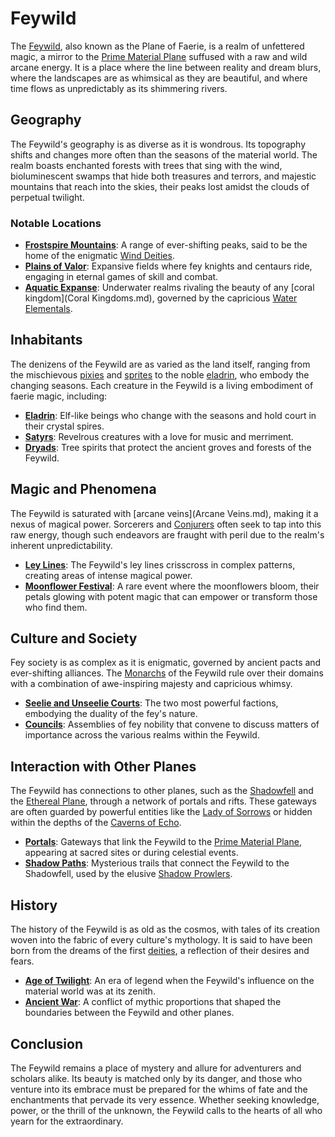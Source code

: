 # Feywild

The [Feywild](Feywild.md), also known as the Plane of Faerie, is a realm of unfettered magic, a mirror to the [Prime Material Plane](Prime%20Material%20Plane.md) suffused with a raw and wild arcane energy. It is a place where the line between reality and dream blurs, where the landscapes are as whimsical as they are beautiful, and where time flows as unpredictably as its shimmering rivers.

## Geography

The Feywild's geography is as diverse as it is wondrous. Its topography shifts and changes more often than the seasons of the material world. The realm boasts enchanted forests with trees that sing with the wind, bioluminescent swamps that hide both treasures and terrors, and majestic mountains that reach into the skies, their peaks lost amidst the clouds of perpetual twilight.

### Notable Locations

- **[Frostspire Mountains](Frostspire%20Mountains.md)**: A range of ever-shifting peaks, said to be the home of the enigmatic [Wind Deities](Wind%20Deities.md).
- **[Plains of Valor](Plains%20of%20Valor.md)**: Expansive fields where fey knights and centaurs ride, engaging in eternal games of skill and combat.
- **[Aquatic Expanse](Aquatic%20Expanse.md)**: Underwater realms rivaling the beauty of any [coral kingdom](Coral Kingdoms.md), governed by the capricious [Water Elementals](Water%20Elementals.md).

## Inhabitants

The denizens of the Feywild are as varied as the land itself, ranging from the mischievous [pixies](Pixies.md) and [sprites](Sprites.md) to the noble [eladrin](Eladrin.md), who embody the changing seasons. Each creature in the Feywild is a living embodiment of faerie magic, including:

- **[Eladrin](Eladrin.md)**: Elf-like beings who change with the seasons and hold court in their crystal spires.
- **[Satyrs](Satyrs.md)**: Revelrous creatures with a love for music and merriment.
- **[Dryads](Dryads.md)**: Tree spirits that protect the ancient groves and forests of the Feywild.

## Magic and Phenomena

The Feywild is saturated with [arcane veins](Arcane Veins.md), making it a nexus of magical power. Sorcerers and [Conjurers](Conjurers.md) often seek to tap into this raw energy, though such endeavors are fraught with peril due to the realm's inherent unpredictability.

- **[Ley Lines](Ley%20Lines.md)**: The Feywild's ley lines crisscross in complex patterns, creating areas of intense magical power.
- **[Moonflower Festival](Moonflower%20Festival.md)**: A rare event where the moonflowers bloom, their petals glowing with potent magic that can empower or transform those who find them.

## Culture and Society

Fey society is as complex as it is enigmatic, governed by ancient pacts and ever-shifting alliances. The [Monarchs](Monarchs.md) of the Feywild rule over their domains with a combination of awe-inspiring majesty and capricious whimsy.

- **[Seelie and Unseelie Courts](Seelie%20and%20Unseelie%20Courts.md)**: The two most powerful factions, embodying the duality of the fey's nature.
- **[Councils](Councils.md)**: Assemblies of fey nobility that convene to discuss matters of importance across the various realms within the Feywild.

## Interaction with Other Planes

The Feywild has connections to other planes, such as the [Shadowfell](Shadowfell.md) and the [Ethereal Plane](Ethereal%20Plane.md), through a network of portals and rifts. These gateways are often guarded by powerful entities like the [Lady of Sorrows](Lady%20of%20Sorrows.md) or hidden within the depths of the [Caverns of Echo](Caverns%20of%20Echo.md).

- **[Portals](Portals.md)**: Gateways that link the Feywild to the [Prime Material Plane](Prime%20Material%20Plane.md), appearing at sacred sites or during celestial events.
- **[Shadow Paths](Shadow%20Paths.md)**: Mysterious trails that connect the Feywild to the Shadowfell, used by the elusive [Shadow Prowlers](Shadow%20Prowlers.md).

## History

The history of the Feywild is as old as the cosmos, with tales of its creation woven into the fabric of every culture's mythology. It is said to have been born from the dreams of the first [deities](Deities.md), a reflection of their desires and fears.

- **[Age of Twilight](Age%20of%20Twilight.md)**: An era of legend when the Feywild's influence on the material world was at its zenith.
- **[Ancient War](Ancient%20War.md)**: A conflict of mythic proportions that shaped the boundaries between the Feywild and other planes.

## Conclusion

The Feywild remains a place of mystery and allure for adventurers and scholars alike. Its beauty is matched only by its danger, and those who venture into its embrace must be prepared for the whims of fate and the enchantments that pervade its very essence. Whether seeking knowledge, power, or the thrill of the unknown, the Feywild calls to the hearts of all who yearn for the extraordinary.